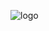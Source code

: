 ![logo]



[logo]:(https://github.com/luishernand/Mis-proyectos-de-ML-por-tipo-Industrias/blob/main/Retail/Forecasting/files/imagenes/logo.jpg)
